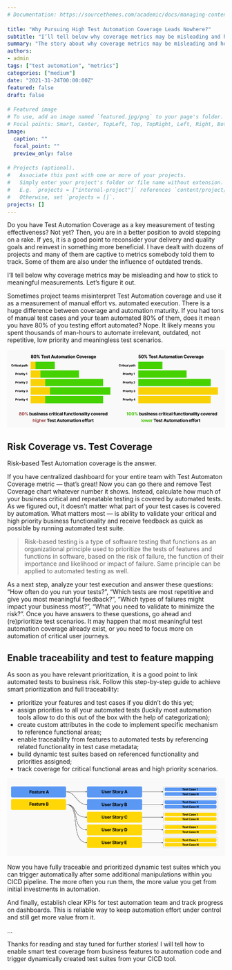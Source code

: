 ```yaml
---
# Documentation: https://sourcethemes.com/academic/docs/managing-content/

title: "Why Pursuing High Test Automation Coverage Leads Nowhere?"
subtitle: "I’ll tell below why coverage metrics may be misleading and how to stick to meaningful measurements. Let’s figure it out."
summary: "The story about why coverage metrics may be misleading and how to stick to meaningful measurements."
authors:
- admin
tags: ["test automation", "metrics"]
categories: ["medium"]
date: "2021-31-24T00:00:00Z"
featured: false
draft: false

# Featured image
# To use, add an image named `featured.jpg/png` to your page's folder.
# Focal points: Smart, Center, TopLeft, Top, TopRight, Left, Right, BottomLeft, Bottom, BottomRight.
image:
  caption: ""
  focal_point: ""
  preview_only: false

# Projects (optional).
#   Associate this post with one or more of your projects.
#   Simply enter your project's folder or file name without extension.
#   E.g. `projects = ["internal-project"]` references `content/project/deep-learning/index.md`.
#   Otherwise, set `projects = []`.
projects: []
---
```


Do you have Test Automation Coverage as a key measurement of testing effectiveness? Not yet? Then, you are in a better position to avoid stepping on a rake. If yes, it is a good point to reconsider your delivery and quality goals and reinvest in something more beneficial. I have dealt with dozens of projects and many of them are captive to metrics somebody told them to track. Some of them are also under the influence of outdated trends.

I’ll tell below why coverage metrics may be misleading and how to stick to meaningful measurements. Let’s figure it out.

Sometimes project teams misinterpret Test Automation coverage and use it as a measurement of manual effort vs. automated execution. There is a huge difference between coverage and automation maturity. If you had tons of manual test cases and your team automated 80% of them, does it mean you have 80% of you testing effort automated? Nope. It likely means you spent thousands of man-hours to automate irrelevant, outdated, not repetitive, low priority and meaningless test scenarios.

!["Fewer automated tests can bring more value"](./01.png)

## Risk Coverage vs. Test Coverage

Risk-based Test Automation coverage is the answer.

If you have centralized dashboard for your entire team with Test Automaton Coverage metric — that’s great! Now you can go there and remove Test Coverage chart whatever number it shows. Instead, calculate how much of your business critical and repeatable testing is covered by automated tests. As we figured out, it doesn’t matter what part of your test cases is covered by automation. What matters most — is ability to validate your critical and high priority business functionality and receive feedback as quick as possible by running automated test suite.

> Risk-based testing is a type of software testing that functions as an organizational principle used to prioritize the tests of features and functions in software, based on the risk of failure, the function of their importance and likelihood or impact of failure.
> Same principle can be applied to automated testing as well.

As a next step, analyze your test execution and answer these questions: “How often do you run your tests?”, “Which tests are most repetitive and give you most meaningful feedback?”, “Which types of failures might impact your business most?”, “What you need to validate to minimize the risk?”. Once you have answers to these questions, go ahead and (re)prioritize test scenarios. It may happen that most meaningful test automation coverage already exist, or you need to focus more on automation of critical user journeys.

## Enable traceability and test to feature mapping

As soon as you have relevant prioritization, it is a good point to link automated tests to business risk. Follow this step-by-step guide to achieve smart prioritization and full traceability:
- prioritize your features and test cases if you didn’t do this yet;
- assign priorities to all your automated tests (luckily most automation tools allow to do this out of the box with the help of categorization);
- create custom attributes in the code to implement specific mechanism to reference functional areas;
- enable traceability from features to automated tests by referencing related functionality in test case metadata;
- build dynamic test suites based on referenced functionality and priorities assigned;
- track coverage for critical functional areas and high priority scenarios.

!["Traceability from business features to automated tests"](./02.png)

Now you have fully traceable and prioritized dynamic test suites which you can trigger automatically after some additional manipulations within you CICD pipeline. The more often you run them, the more value you get from initial investments in automation.

And finally, establish clear KPIs for test automation team and track progress on dashboards. This is reliable way to keep automation effort under control and still get more value from it.

...

Thanks for reading and stay tuned for further stories! I will tell how to enable smart test coverage from business features to automation code and trigger dynamically created test suites from your CICD tool.
